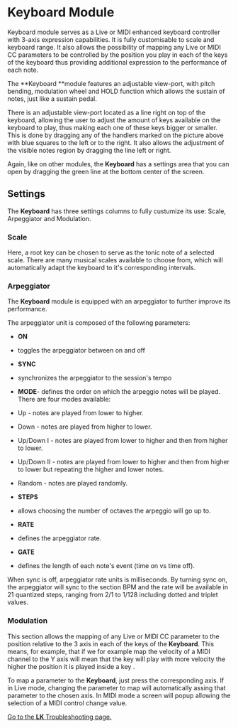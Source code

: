 # Keyboard Module

Keyboard module serves as a Live or MIDI enhanced keyboard controller with 3-axis expression capabilities. It is fully customisable to scale and keyboard range. It also allows the possibility of mapping any Live or MIDI CC parameters to be controlled by the position you play in each of the keys of the keyboard thus providing additional expression to the performance of each note.

The **Keyboard **module features an adjustable view-port, with pitch bending, modulation wheel and HOLD function which allows the sustain of notes, just like a sustain pedal.

There is an adjustable view-port located as a line right on top of the keyboard, allowing the user to adjust the amount of keys available on the keyboard to play, thus making each one of these keys bigger or smaller. This is done by dragging any of the handlers marked on the picture above with blue squares to the left or to the right. It also allows the adjustment of the visible notes region by dragging the line left or right.

Again, like on other modules, the **Keyboard** has a settings area that you can open by dragging the green line at the bottom center of the screen.

## Settings

The **Keyboard** has three settings columns to fully custumize its use: Scale, Arpeggiator and Modulation.

### Scale

Here, a root key can be chosen to serve as the tonic note of a selected scale. There are many musical scales available to choose from, which will automatically adapt the keyboard to it's corresponding intervals.

### Arpeggiator

The **Keyboard** module is equipped with an arpeggiator to further improve its performance.

The arpeggiator unit is composed of the following parameters:

- **ON**
- toggles the arpeggiator between on and off
- **SYNC**
- synchronizes the arpeggiator to the session's tempo
- **MODE**- defines the order on which the arpeggio notes will be played. There are four modes available:

- Up - notes are played from lower to higher.
- Down - notes are played from higher to lower.
- Up/Down I - notes are played from lower to higher and then from higher to lower.
- Up/Down II - notes are played from lower to higher and then from higher to lower but repeating the higher and lower notes.
- Random - notes are played randomly.

- **STEPS**

- allows choosing the number of octaves the arpeggio will go up to.

- **RATE**

- defines the arpeggiator rate.

- **GATE**

- defines the length of each note's event \(time on vs time off\).

When sync is off, arpeggiator rate units is milliseconds. By turning sync on, the arpeggiator will sync to the section BPM and the rate will be available in 21 quantized steps, ranging from 2/1 to 1/128 including dotted and triplet values.

### Modulation

This section allows the mapping of any Live or MIDI CC parameter to the position relative to the 3 axis in each of the keys of the **Keyboard**. This means, for example, that if we for example map the velocity of a MIDI channel to the Y axis will mean that the key will play with more velocity the higher the position it is played inside a key .

To map a parameter to the **Keyboard**, just press the corresponding axis. If in Live mode, changing the parameter to map will automatically assing that parameter to the chosen axis. In MIDI mode a screen will popup allowing the selection of a MIDI control change value.

[Go to the **LK** Troubleshooting page.](troubleshooting)
